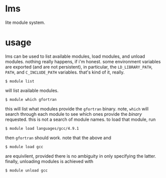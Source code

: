 lms
===
lite module system.

usage
=====
lms can be used to list available modules, load modules, and unload modules. nothing really happens, if i'm honest. some environment variables are exported (and are not persistent), in particular, the `LD_LIBRARY_PATH`, `PATH`, and `C_INCLUDE_PATH` variables. that's kind of it, really.

    $ module list

will list available modules.

    $ module which gfortran

this will list what modules provide the `gfortran` binary. note, `which` will search through each module to see which ones provide the *binary* requested. this is not a search of module names. to load that module, run

    $ module load languages/gcc/4.9.1

then `gfortran` should work. note that the above and
    
    $ module load gcc

are equivilent, provided there is no ambiguity in only specifying the latter. finally, unloading modules is achieved with

    $ module unload gcc

